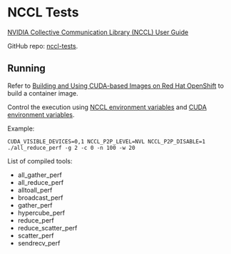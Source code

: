 # NCCL Tests

[NVIDIA Collective Communication Library (NCCL) User Guide](https://docs.nvidia.com/deeplearning/nccl/user-guide/docs/index.html)

GitHub repo: [nccl-tests](https://github.com/NVIDIA/nccl-tests.git).

## Running

Refer to [Building and Using CUDA-based Images on Red Hat OpenShift](../build-container-images.md) to build a container image.

Control the execution using [NCCL environment variables](https://docs.nvidia.com/deeplearning/nccl/user-guide/docs/env.html) and [CUDA environment variables](https://docs.nvidia.com/cuda/cuda-c-programming-guide/index.html#cuda-environment-variables).

Example:

```console
CUDA_VISIBLE_DEVICES=0,1 NCCL_P2P_LEVEL=NVL NCCL_P2P_DISABLE=1 ./all_reduce_perf -g 2 -c 0 -n 100 -w 20
```

List of compiled tools:
* all_gather_perf
* all_reduce_perf
* alltoall_perf
* broadcast_perf
* gather_perf
* hypercube_perf
* reduce_perf
* reduce_scatter_perf
* scatter_perf
* sendrecv_perf
